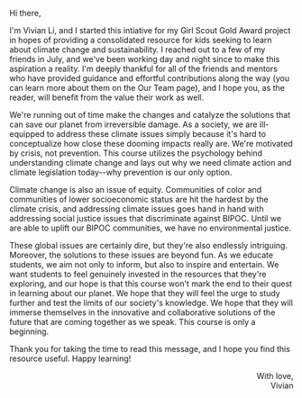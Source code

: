Hi there,

I'm Vivian Li, and I started this intiative for my Girl Scout Gold Award project in hopes of providing a consolidated resource for kids seeking to learn about climate change and sustainability. I reached out to a few of my friends in July, and we've been working day and night since to make this aspiration a reality. I'm deeply thankful for all of the friends and mentors who have provided guidance and effortful contributions along the way (you can learn more about them on the Our Team page), and I hope you, as the reader, will benefit from the value their work as well.

We're running out of time make the changes and catalyze the solutions that can save our planet from irreversible damage. As a society, we are ill-equipped to address these climate issues simply because it's hard to conceptualize how close these dooming impacts really are. We're motivated by crisis, not prevention. This course utilizes the psychology behind understanding climate change and lays out why we need climate action and climate legislation today--why prevention is our only option.

Climate change is also an issue of equity. Communities of color and communities of lower socioeconomic status are hit the hardest by the climate crisis, and addressing climate issues goes hand in hand with addressing social justice issues that discriminate against BIPOC. Until we are able to uplift our BIPOC communities, we have no environmental justice.

These global issues are certainly dire, but they're also endlessly intriguing. Moreover, the solutions to these issues are beyond fun. As we educate students, we aim not only to inform, but also to inspire and entertain. We want students to feel genuinely invested in the resources that they're exploring, and our hope is that this course won't mark the end to their quest in learning about our planet. We hope that they will feel the urge to study further and test the limits of our society's knowledge. We hope that they will immerse themselves in the innovative and collaborative solutions of the future that are coming together as we speak. This course is only a beginning.

Thank you for taking the time to read this message, and I hope you find this resource useful. Happy learning!

<div style="text-align:right">
With love,<br>
Vivian
</div>